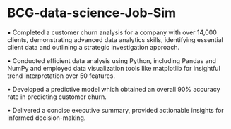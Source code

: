 # BCG-data-science-Job-Sim

• Completed a customer churn analysis for a company with over 14,000 clients, demonstrating advanced data
analytics skills, identifying essential client data and outlining a strategic investigation approach.

• Conducted efficient data analysis using Python, including Pandas and NumPy and employed data visualization
tools like matplotlib for insightful trend interpretation over 50 features.

• Developed a predictive model which obtained an overall 90% accuracy rate in predicting customer churn.

• Delivered a concise executive summary, provided actionable insights for informed decision-making.

